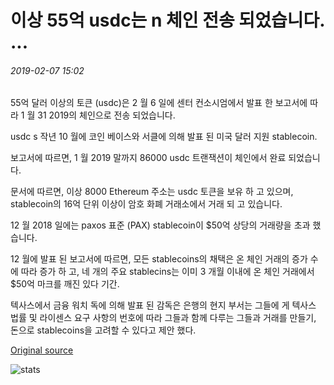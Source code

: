 # 이상 55억 usdc는 n 체인 전송 되었습니다. ...

###### 2019-02-07 15:02

55억 달러 이상의 토큰 (usdc)은 2 월 6 일에 센터 컨소시엄에서 발표 한 보고서에 따라 1 월 31 2019의 체인으로 전송 되었습니다.

usdc s 작년 10 월에 코인 베이스와 서클에 의해 발표 된 미국 달러 지원 stablecoin.

보고서에 따르면, 1 월 2019 말까지 86000 usdc 트랜잭션이 체인에서 완료 되었습니다.

문서에 따르면, 이상 8000 Ethereum 주소는 usdc 토큰을 보유 하 고 있으며, stablecoin의 16억 단위 이상이 암호 화폐 거래소에서 거래 되 고 있습니다.

12 월 2018 일에는 paxos 표준 (PAX) stablecoin이 $50억 상당의 거래량을 초과 했습니다.

12 월에 발표 된 보고서에 따르면, 모든 stablecoins의 채택은 온 체인 거래의 증가 수에 따라 증가 하 고, 네 개의 주요 stablecins는 이미 3 개월 이내에 온 체인 거래에서 $50억 마크를 깨진 있다 기간.

텍사스에서 금융 워치 독에 의해 발표 된 감독은 은행의 현지 부서는 그들에 게 텍사스 법률 및 라이센스 요구 사항의 번호에 따라 그들과 함께 다루는 그들과 거래를 만들기, 돈으로 stablecoins을 고려할 수 있다고 제안 했다.

[Original source](https://cointelegraph.com/news/over-55-billion-usdc-has-been-transferred-on-chain)

![stats](https://c.statcounter.com/11760860/0/a89fa40b/1/ "stats")